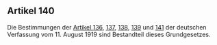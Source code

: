 ## Artikel 140

Die Bestimmungen der [Artikel 136](#artikel-136-wrv), [137](#artikel-137-wrv), [138](#artikel-138-wrv), [139](#artikel-139-wrv) und [141](#artikel-141-wrv) der deutschen Verfassung vom 11. August 1919 sind Bestandteil dieses Grundgesetzes.

